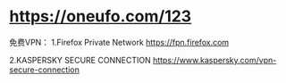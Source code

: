 ﻿# https://oneufo.com/123
 
 免费VPN：
 1.Firefox Private Network
 https://fpn.firefox.com
 
 2.KASPERSKY SECURE CONNECTION 
 https://www.kaspersky.com/vpn-secure-connection
 
 
 
